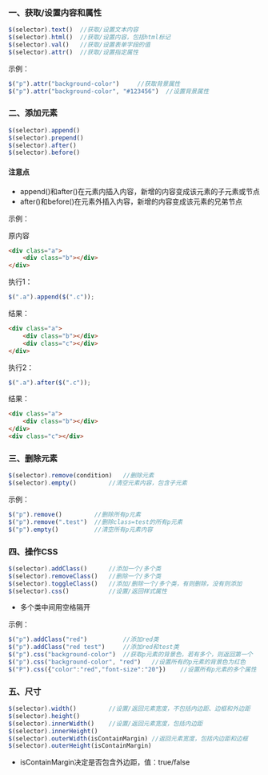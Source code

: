 ### 一、获取/设置内容和属性

```javascript
$(selector).text()	//获取/设置文本内容
$(selector).html()	//获取/设置内容，包括html标记
$(selector).val()	//获取/设置表单字段的值
$(selector).attr()	//获取/设置指定属性
```

示例：

```javascript
$("p").attr("background-color")		//获取背景属性
$("p").attr("background-color", "#123456")	//设置背景属性
```

### 二、添加元素

```javascript
$(selector).append()
$(selector).prepend()
$(selector).after()
$(selector).before()
```

#### 注意点

- append()和after()在元素内插入内容，新增的内容变成该元素的子元素或节点
- after()和before()在元素外插入内容，新增的内容变成该元素的兄弟节点

示例：

原内容

```html
<div class="a">
    <div class="b"></div>
</div>
```
执行1：

```javascript
$(".a").append($(".c"));
```

结果：

```html
<div class="a">
    <div class="b"></div>
    <div class="c"></div>
</div>
```

执行2：

```javascript
$(".a").after($(".c"));
```

结果：

```html
<div class="a">
    <div class="b"></div>
</div>
<div class="c"></div>
```

### 三、删除元素

```javascript
$(selector).remove(condition)	//删除元素
$(selector).empty()			//清空元素内容，包含子元素
```

示例：

```javascript
$("p").remove()			//删除所有p元素
$("p").remove(".test")	//删除class=test的所有p元素
$("p").empty()			//清空所有p元素内容
```

### 四、操作CSS

```javascript
$(selector).addClass()		//添加一个/多个类
$(selector).removeClass()	//删除一个/多个类
$(selector).toggleClass()	//添加/删除一个/多个类，有则删除，没有则添加
$(selector).css()			//设置/返回样式属性
```

- 多个类中间用空格隔开

示例：

```javascript
$("p").addClass("red")			//添加red类
$("p").addClass("red test")		//添加red和test类
$("p").css("background-color")	//获取p元素的背景色，若有多个，则返回第一个
$("p").css("background-color", "red")	//设置所有的p元素的背景色为红色
$("P").css({"color":"red","font-size":"20"})	//设置所有p元素的多个属性
```

### 五、尺寸

```javascript
$(selector).width()			//设置/返回元素宽度，不包括内边距、边框和外边距
$(selector).height()
$(selector).innerWidth()	//设置/返回元素宽度，包括内边距
$(selector).innerHeight()
$(selector).outerWidth(isContainMargin)	//返回元素宽度，包括内边距和边框
$(selector).outerHeight(isContainMargin)
```

- isContainMargin决定是否包含外边距，值：true/false

